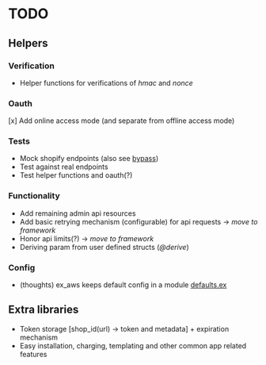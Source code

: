 # TODO

## Helpers

### Verification

+ Helper functions for verifications of *hmac* and *nonce*

### Oauth

[x] Add online access mode (and separate from offline access mode)

### Tests

+ Mock shopify endpoints (also see [bypass](https://github.com/PSPDFKit-labs/bypass))
+ Test against real endpoints
+ Test helper functions and oauth(?)

### Functionality

+ Add remaining admin api resources
+ Add basic retrying mechanism (configurable) for api requests -> _move to framework_
+ Honor api limits(?) -> _move to framework_
+ Deriving param from user defined structs (_@derive_)

### Config

+ (thoughts) ex_aws keeps default config in a module [defaults.ex](https://github.com/ex-aws/ex_aws/blob/master/lib/ex_aws/config/defaults.ex)

## Extra libraries

+ Token storage [shop_id(url) -> token and metadata] + expiration mechanism
+ Easy installation, charging, templating and other common app related features 
